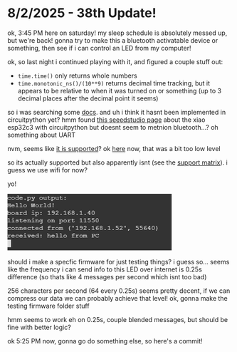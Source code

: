 # 8/2/2025 - 38th Update!

ok, 3:45 PM here on saturday! my sleep schedule is absolutely messed up, but we're back! gonna try to make this a bluetooth activatable device or something, then see if i can control an LED from my computer!

ok, so last night i continued playing with it, and figured a couple stuff out:

- `time.time()` only returns whole numbers
- `time.monotonic_ns()/(10**9)` returns decimal time tracking, but it appears to be relative to when it was turned on or something (up to 3 decimal places after the decimal point it seems)

so i was searching some [docs](https://github.com/adafruit/circuitpython/blob/main/ports/espressif/README.rst#connecting-to-the-esp32-c3). and uh i think it hasnt been implemented in circuitpython yet? hmm found [this seeedstudio page](https://wiki.seeedstudio.com/xiao_esp32c3_with_circuitpython/) about the xiao esp32c3 with circuitpython but doesnt seem to metnion bluetooth...? oh something about UART

nvm, seems like [it is supported](https://docs.circuitpython.org/en/latest/shared-bindings/_bleio/index.html)? ok [here](https://docs.circuitpython.org/projects/ble/en/latest/) now, that was a bit too low level

so its actually supported but also apparently isnt (see the [support matrix](https://docs.circuitpython.org/en/latest/shared-bindings/support_matrix.html)). i guess we use wifi for now?

yo!

![yay](</updatelogs/images/202508/08022025 - 1.png>)

should i make a specfic firmware for just testing things? i guess so... seems like the frequency i can send info to this LED over internet is 0.25s difference (so thats like 4 messages per second which isnt too bad)

256 characters per second (64 every 0.25s) seems pretty decent, if we can compress our data we can probably achieve that level! ok, gonna make the testing firmware folder stuff

hmm seems to work eh on 0.25s, couple blended messages, but should be fine with better logic?

ok 5:25 PM now, gonna go do something else, so here's a commit!